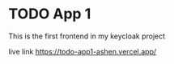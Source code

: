 # TODO App 1

This is the first frontend in my keycloak project

live link https://todo-app1-ashen.vercel.app/
